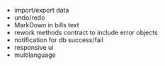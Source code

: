 - import/export data
- undo/redo
- MarkDown in bills text
- rework methods contract to include error objects
- notification for db success/fail
- responsive ui
- multilanguage